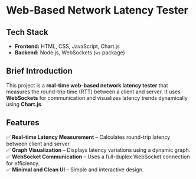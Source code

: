 # Web-Based Network Latency Tester  

## Tech Stack  
- **Frontend:** HTML, CSS, JavaScript, Chart.js  
- **Backend:** Node.js, WebSockets (`ws` package)  

## Brief Introduction  
This project is a **real-time web-based network latency tester** that measures the round-trip time (RTT) between a client and server. It uses **WebSockets** for communication and visualizes latency trends dynamically using **Chart.js**.  

## Features  
✅ **Real-time Latency Measurement** – Calculates round-trip latency between client and server.  
✅ **Graph Visualization** – Displays latency variations using a dynamic graph.  
✅ **WebSocket Communication** – Uses a full-duplex WebSocket connection for efficiency.  
✅ **Minimal and Clean UI** – Simple and interactive design.  

